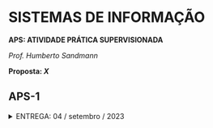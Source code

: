 # SISTEMAS DE INFORMAÇÃO

**APS: ATIVIDADE PRÁTICA SUPERVISIONADA**

*Prof. Humberto Sandmann*

**Proposta: *X***

## APS-1

<details>
    <summary>ENTREGA: 04 / setembro / 2023</summary>

    ### 1. Introdução
        
    Teste

    ### 2. Aquisição de dados da BOVESPA

    ### 3. O que deve ser realizado?

    ### 4. O que deve ser entregue?
    teste
</details>
